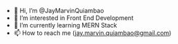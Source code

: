 - 👋 Hi, I’m @JayMarvinQuiambao
- 👀 I’m interested in Front End Development
- 🌱 I’m currently learning MERN Stack
- 📫 How to reach me (jay.marvin.quiambao@gmail.com)

<!---
JayMarvinQuiambao/JayMarvinQuiambao is a ✨ special ✨ repository because its `README.md` (this file) appears on your GitHub profile.
You can click the Preview link to take a look at your changes.
--->
